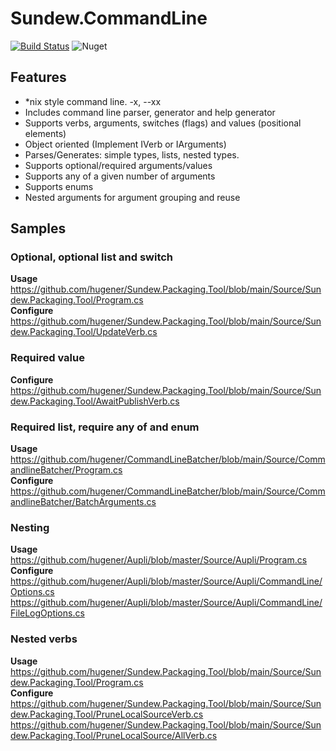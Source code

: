 # Sundew.CommandLine

[![Build Status](https://drosera.visualstudio.com/Sundew.CommandLine/_apis/build/status/hugener.Sundew.CommandLine?branchName=master)](https://drosera.visualstudio.com/Sundew.CommandLine/_build/latest?definitionId=1&branchName=master)
![Nuget](https://img.shields.io/nuget/v/Sundew.CommandLine)

## Features
- *nix style command line. -x, --xx
- Includes command line parser, generator and help generator
- Supports verbs, arguments, switches (flags) and values (positional elements)
- Object oriented (Implement IVerb or IArguments)
- Parses/Generates: simple types, lists, nested types.
- Supports optional/required arguments/values
- Supports any of a given number of arguments
- Supports enums
- Nested arguments for argument grouping and reuse

## Samples
### Optional, optional list and switch
**Usage**  
https://github.com/hugener/Sundew.Packaging.Tool/blob/main/Source/Sundew.Packaging.Tool/Program.cs  
**Configure**  
https://github.com/hugener/Sundew.Packaging.Tool/blob/main/Source/Sundew.Packaging.Tool/UpdateVerb.cs

### Required value
**Configure**  
https://github.com/hugener/Sundew.Packaging.Tool/blob/main/Source/Sundew.Packaging.Tool/AwaitPublishVerb.cs

### Required list, require any of and enum
**Usage**  
https://github.com/hugener/CommandLineBatcher/blob/main/Source/CommandlineBatcher/Program.cs  
**Configure**  
https://github.com/hugener/CommandLineBatcher/blob/main/Source/CommandlineBatcher/BatchArguments.cs

### Nesting
**Usage**  
https://github.com/hugener/Aupli/blob/master/Source/Aupli/Program.cs  
**Configure**  
https://github.com/hugener/Aupli/blob/master/Source/Aupli/CommandLine/Options.cs
https://github.com/hugener/Aupli/blob/master/Source/Aupli/CommandLine/FileLogOptions.cs

### Nested verbs
**Usage**  
https://github.com/hugener/Sundew.Packaging.Tool/blob/main/Source/Sundew.Packaging.Tool/Program.cs  
**Configure**  
https://github.com/hugener/Sundew.Packaging.Tool/blob/main/Source/Sundew.Packaging.Tool/PruneLocalSourceVerb.cs
https://github.com/hugener/Sundew.Packaging.Tool/blob/main/Source/Sundew.Packaging.Tool/PruneLocalSource/AllVerb.cs